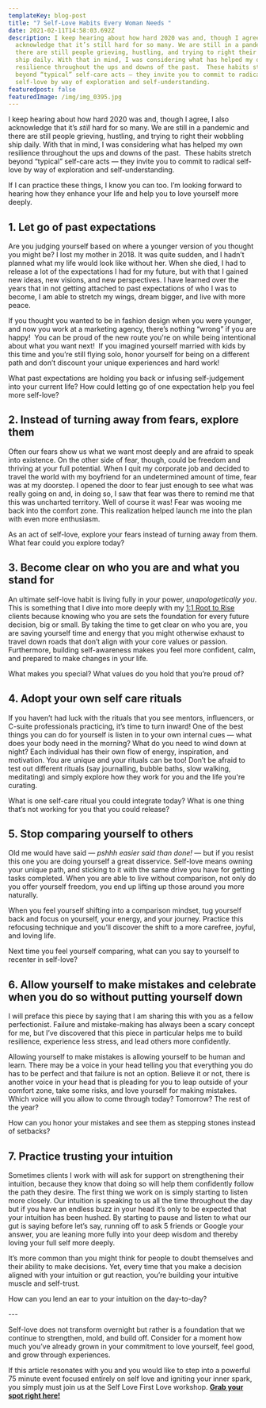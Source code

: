 ```yaml
---
templateKey: blog-post
title: "7 Self-Love Habits Every Woman Needs "
date: 2021-02-11T14:58:03.692Z
description: I keep hearing about how hard 2020 was and, though I agree, I also
  acknowledge that it’s still hard for so many. We are still in a pandemic and
  there are still people grieving, hustling, and trying to right their wobbling
  ship daily. With that in mind, I was considering what has helped my own
  resilience throughout the ups and downs of the past.  These habits stretch
  beyond “typical” self-care acts — they invite you to commit to radical
  self-love by way of exploration and self-understanding.
featuredpost: false
featuredImage: /img/img_0395.jpg
---
```

I keep hearing about how hard 2020 was and, though I agree, I also acknowledge that it’s *still* hard for so many. We are still in a pandemic and there are still people grieving, hustling, and trying to right their wobbling ship daily. With that in mind, I was considering what has helped my own resilience throughout the ups and downs of the past.  These habits stretch beyond “typical” self-care acts — they invite you to commit to radical self-love by way of exploration and self-understanding.

If I can practice these things, I know you can too. I’m looking forward to hearing how they enhance your life and help you to love yourself more deeply.



## 1. Let go of past expectations

Are you judging yourself based on where a younger version of you thought you might be? I lost my mother in 2018. It was quite sudden, and I hadn’t planned what my life would look like without her. When she died, I had to release a lot of the expectations I had for my future, but with that I gained new ideas, new visions, and new perspectives. I have learned over the years that in not getting attached to past expectations of who I was to become, I am able to stretch my wings, dream bigger, and live with more peace.

If you thought you wanted to be in fashion design when you were younger, and now you work at a marketing agency, there’s nothing “wrong” if you are happy!  You can be proud of the new route you're on while being intentional about what you want next!  If you imagined yourself married with kids by this time and you’re still flying solo, honor yourself for being on a different path and don’t discount your unique experiences and hard work!

What past expectations are holding you back or infusing self-judgement into your current life? How could letting go of one expectation help you feel more self-love?

## 2. Instead of turning away from fears, explore them

Often our fears show us what we want most deeply and are afraid to speak into existence. On the other side of fear, though, could be freedom and thriving at your full potential. When I quit my corporate job and decided to travel the world with my boyfriend for an undetermined amount of time, fear was at my doorstep. I opened the door to fear just enough to see what was really going on and, in doing so, I saw that fear was there to remind me that this was uncharted territory. Well of course it was! Fear was wooing me back into the comfort zone. This realization helped launch me into the plan with even more enthusiasm.

As an act of self-love, explore your fears instead of turning away from them. What fear could you explore today?

## 3. Become clear on who you are and what you stand for

An ultimate self-love habit is living fully in your power, *unapologetically you*. This is something that I dive into more deeply with my [1:1 Root to Rise](https://www.sheilaanne.com/root-to-rise/) clients because knowing who you are sets the foundation for every future decision, big or small. By taking the time to get clear on who you are, you are saving yourself time and energy that you might otherwise exhaust to travel down roads that don’t align with your core values or passion. Furthermore, building self-awareness makes you feel more confident, calm, and prepared to make changes in your life.

What makes you special? What values do you hold that you’re proud of?



## 4. Adopt your own self care rituals

If you haven’t had luck with the rituals that you see mentors, influencers, or C-suite professionals practicing, it’s time to turn inward! One of the best things you can do for yourself is listen in to your own internal cues — what does your body need in the morning? What do you need to wind down at night? Each individual has their own flow of energy, inspiration, and motivation. You are unique and your rituals can be too! Don’t be afraid to test out different rituals (say journalling, bubble baths, slow walking, meditating) and simply explore how they work for you and the life you're curating.

What is one self-care ritual you could integrate today? What is one thing that’s not working for you that you could release?



## 5. Stop comparing yourself to others 

Old me would have said — *pshhh easier said than done!* — but if you resist this one you are doing yourself a great disservice. Self-love means owning your unique path, and sticking to it with the same drive you have for getting tasks completed. When you are able to live without comparison, not only do you offer yourself freedom, you end up lifting up those around you more naturally. 

When you feel yourself shifting into a comparison mindset, tug yourself back and focus on yourself, your energy, and your journey. Practice this refocusing technique and you’ll discover the shift to a more carefree, joyful, and loving life.

Next time you feel yourself comparing, what can you say to yourself to recenter in self-love?

## 6. Allow yourself to make mistakes and celebrate when you do so without putting yourself down

I will preface this piece by saying that I am sharing this with you as a fellow perfectionist. Failure and mistake-making has always been a scary concept for me, but I’ve discovered that this piece in particular helps me to build resilience, experience less stress, and lead others more confidently. 

Allowing yourself to make mistakes is allowing yourself to be human and learn. There may be a voice in your head telling you that everything you do has to be perfect and that failure is not an option. Believe it or not, there is another voice in your head that is pleading for you to leap outside of your comfort zone, take some risks, and love yourself for making mistakes. Which voice will you allow to come through today? Tomorrow? The rest of the year?

How can you honor your mistakes and see them as stepping stones instead of setbacks?

## 7. Practice trusting your intuition

Sometimes clients I work with will ask for support on strengthening their intuition, because they know that doing so will help them confidently follow the path they desire. The first thing we work on is simply starting to listen more closely. Our intuition is speaking to us all the time throughout the day but if you have an endless buzz in your head it’s only to be expected that your intuition has been hushed. By starting to pause and listen to what our gut is saying before let’s say, running off to ask 5 friends or Google your answer, you are leaning more fully into your deep wisdom and thereby loving your full self more deeply.

It’s more common than you might think for people to doubt themselves and their ability to make decisions. Yet, every time that you make a decision aligned with your intuition or gut reaction, you’re building your intuitive muscle and self-trust.

How can you lend an ear to your intuition on the day-to-day?

\---

Self-love does not transform overnight but rather is a foundation that we continue to strengthen, mold, and build off. Consider for a moment how much you’ve already grown in your commitment to love yourself, feel good, and grow through experiences. 

If this article resonates with you and you would like to step into a powerful 75 minute event focused entirely on self love and igniting your inner spark, you simply must join us at the Self Love First Love workshop. [](https://checkout.square.site/buy/PNF2F6FFLGT77PFFRUD2SUD6)**[Grab your spot right here!](https://checkout.square.site/buy/PNF2F6FFLGT77PFFRUD2SUD6)**